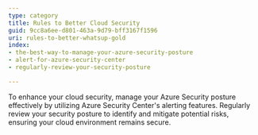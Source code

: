 ```yaml
---
type: category
title: Rules to Better Cloud Security
guid: 9cc8a6ee-d801-463a-9d79-bff3167f1596
uri: rules-to-better-whatsup-gold
index:
- the-best-way-to-manage-your-azure-security-posture
- alert-for-azure-security-center
- regularly-review-your-security-posture

---
```


To enhance your cloud security, manage your Azure Security posture effectively by utilizing Azure Security Center's alerting features. Regularly review your security posture to identify and mitigate potential risks, ensuring your cloud environment remains secure.
